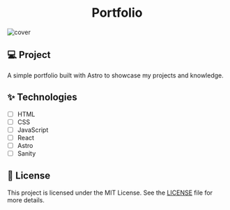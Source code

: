 <h1 align="center">
     Portfolio
</h1>

![cover](.public/cover.png?style=flat)

## 💻 Project
A simple portfolio built with Astro to showcase my projects and knowledge.

## ✨ Technologies

- [ ] HTML
- [ ] CSS
- [ ] JavaScript
- [ ] React
- [ ] Astro
- [ ] Sanity

## 📄 License

This project is licensed under the MIT License. See the [LICENSE](LICENSE) file for more details.

<br />